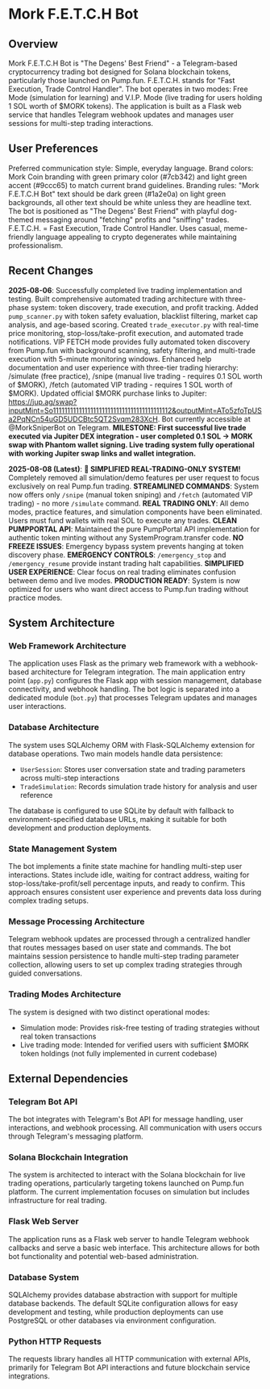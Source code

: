 # Mork F.E.T.C.H Bot

## Overview

Mork F.E.T.C.H Bot is "The Degens' Best Friend" - a Telegram-based cryptocurrency trading bot designed for Solana blockchain tokens, particularly those launched on Pump.fun. F.E.T.C.H. stands for "Fast Execution, Trade Control Handler". The bot operates in two modes: Free Mode (simulation for learning) and V.I.P. Mode (live trading for users holding 1 SOL worth of $MORK tokens). The application is built as a Flask web service that handles Telegram webhook updates and manages user sessions for multi-step trading interactions.

## User Preferences

Preferred communication style: Simple, everyday language.
Brand colors: Mork Coin branding with green primary color (#7cb342) and light green accent (#9ccc65) to match current brand guidelines.
Branding rules: "Mork F.E.T.C.H Bot" text should be dark green (#1a2e0a) on light green backgrounds, all other text should be white unless they are headline text. The bot is positioned as "The Degens' Best Friend" with playful dog-themed messaging around "fetching" profits and "sniffing" trades. F.E.T.C.H. = Fast Execution, Trade Control Handler. Uses casual, meme-friendly language appealing to crypto degenerates while maintaining professionalism.

## Recent Changes

**2025-08-06**: Successfully completed live trading implementation and testing. Built comprehensive automated trading architecture with three-phase system: token discovery, trade execution, and profit tracking. Added `pump_scanner.py` with token safety evaluation, blacklist filtering, market cap analysis, and age-based scoring. Created `trade_executor.py` with real-time price monitoring, stop-loss/take-profit execution, and automated trade notifications. VIP FETCH mode provides fully automated token discovery from Pump.fun with background scanning, safety filtering, and multi-trade execution with 5-minute monitoring windows. Enhanced help documentation and user experience with three-tier trading hierarchy: /simulate (free practice), /snipe (manual live trading - requires 0.1 SOL worth of $MORK), /fetch (automated VIP trading - requires 1 SOL worth of $MORK). Updated official $MORK purchase links to Jupiter: https://jup.ag/swap?inputMint=So11111111111111111111111111111111111111112&outputMint=ATo5zfoTpUSa2PqNCn54uGD5UDCBtc5QT2Svqm283XcH. Bot currently accessible at @MorkSniperBot on Telegram. **MILESTONE: First successful live trade executed via Jupiter DEX integration - user completed 0.1 SOL → MORK swap with Phantom wallet signing. Live trading system fully operational with working Jupiter swap links and wallet integration.**

**2025-08-08 (Latest)**: **🎯 SIMPLIFIED REAL-TRADING-ONLY SYSTEM!** Completely removed all simulation/demo features per user request to focus exclusively on real Pump.fun trading. **STREAMLINED COMMANDS**: System now offers only `/snipe` (manual token sniping) and `/fetch` (automated VIP trading) - no more `/simulate` command. **REAL TRADING ONLY**: All demo modes, practice features, and simulation components have been eliminated. Users must fund wallets with real SOL to execute any trades. **CLEAN PUMPPORTAL API**: Maintained the pure PumpPortal API implementation for authentic token minting without any SystemProgram.transfer code. **NO FREEZE ISSUES**: Emergency bypass system prevents hanging at token discovery phase. **EMERGENCY CONTROLS**: `/emergency_stop` and `/emergency_resume` provide instant trading halt capabilities. **SIMPLIFIED USER EXPERIENCE**: Clear focus on real trading eliminates confusion between demo and live modes. **PRODUCTION READY**: System is now optimized for users who want direct access to Pump.fun trading without practice modes.

## System Architecture

### Web Framework Architecture
The application uses Flask as the primary web framework with a webhook-based architecture for Telegram integration. The main application entry point (`app.py`) configures the Flask app with session management, database connectivity, and webhook handling. The bot logic is separated into a dedicated module (`bot.py`) that processes Telegram updates and manages user interactions.

### Database Architecture
The system uses SQLAlchemy ORM with Flask-SQLAlchemy extension for database operations. Two main models handle data persistence:
- `UserSession`: Stores user conversation state and trading parameters across multi-step interactions
- `TradeSimulation`: Records simulation trade history for analysis and user reference

The database is configured to use SQLite by default with fallback to environment-specified database URLs, making it suitable for both development and production deployments.

### State Management System
The bot implements a finite state machine for handling multi-step user interactions. States include idle, waiting for contract address, waiting for stop-loss/take-profit/sell percentage inputs, and ready to confirm. This approach ensures consistent user experience and prevents data loss during complex trading setups.

### Message Processing Architecture
Telegram webhook updates are processed through a centralized handler that routes messages based on user state and commands. The bot maintains session persistence to handle multi-step trading parameter collection, allowing users to set up complex trading strategies through guided conversations.

### Trading Modes Architecture
The system is designed with two distinct operational modes:
- Simulation mode: Provides risk-free testing of trading strategies without real token transactions
- Live trading mode: Intended for verified users with sufficient $MORK token holdings (not fully implemented in current codebase)

## External Dependencies

### Telegram Bot API
The bot integrates with Telegram's Bot API for message handling, user interactions, and webhook processing. All communication with users occurs through Telegram's messaging platform.

### Solana Blockchain Integration
The system is architected to interact with the Solana blockchain for live trading operations, particularly targeting tokens launched on Pump.fun platform. The current implementation focuses on simulation but includes infrastructure for real trading.

### Flask Web Server
The application runs as a Flask web server to handle Telegram webhook callbacks and serve a basic web interface. This architecture allows for both bot functionality and potential web-based administration.

### Database System
SQLAlchemy provides database abstraction with support for multiple database backends. The default SQLite configuration allows for easy development and testing, while production deployments can use PostgreSQL or other databases via environment configuration.

### Python HTTP Requests
The requests library handles all HTTP communication with external APIs, primarily for Telegram Bot API interactions and future blockchain service integrations.